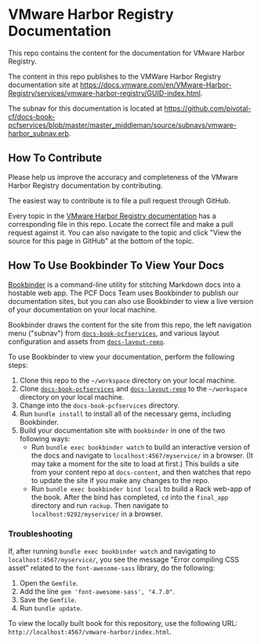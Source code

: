 # VMware Harbor Registry Documentation

This repo contains the content for the documentation for VMware Harbor Registry.

The content in this repo publishes to the VMWare Harbor Registry documentation site at https://docs.vmware.com/en/VMware-Harbor-Registry/services/vmware-harbor-registry/GUID-index.html.

The subnav for this documentation is located at https://github.com/pivotal-cf/docs-book-pcfservices/blob/master/master_middleman/source/subnavs/vmware-harbor_subnav.erb.

## How To Contribute

Please help us improve the accuracy and completeness of the VMware Harbor Registry documentation by contributing.

The easiest way to contribute is to file a pull request through GitHub.

Every topic in the [VMware Harbor Registry documentation](https://docs.vmware.com/en/VMware-Harbor-Registry/services/vmware-harbor-registry/GUID-index.html) has a corresponding file in this repo. Locate the correct file and make a pull request against it. You can also navigate to the topic and click "View the source for this page in GitHub" at the bottom of the topic.

## How To Use Bookbinder To View Your Docs

[Bookbinder](https://github.com/pivotal-cf/bookbinder/blob/master/README.md) is a command-line utility for stitching Markdown docs into a hostable web app. The PCF Docs Team uses Bookbinder to publish our documentation sites, but you can also use Bookbinder to view a live version of your documentation on your local machine.

Bookbinder draws the content for the site from this repo, the left navigation menu ("subnav") from [`docs-book-pcfservices`](https://github.com/pivotal-cf/docs-book-partners/blob/master/master_middleman/source/subnavs/vmware-harbor_subnav.erb), and various layout configuration and assets from [`docs-layout-repo`](https://github.com/pivotal-cf/docs-layout-repo).

To use Bookbinder to view your documentation, perform the following steps:

1. Clone this repo to the `~/workspace` directory on your local machine.
1. Clone [`docs-book-pcfservices`](https://github.com/pivotal-cf/docs-book-pcfservices) and [`docs-layout-repo`](https://github.com/pivotal-cf/docs-layout-repo) to the `~/workspace` directory on your local machine.
1. Change into the `docs-book-pcfservices` directory.
1. Run `bundle install` to install all of the necessary gems, including Bookbinder.
1. Build your documentation site with `bookbinder` in one of the two following ways:
    * Run `bundle exec bookbinder watch` to build an interactive version of the docs and navigate to `localhost:4567/myservice/` in a browser. (It may take a moment for the site to load at first.) This builds a site from your content repo at `docs-content`, and then watches that repo to update the site if you make any changes to the repo.
    * Run `bundle exec bookbinder bind local` to build a Rack web-app of the book. After the bind has completed, `cd` into the `final_app` directory and run `rackup`. Then navigate to `localhost:9292/myservice/` in a browser.

### Troubleshooting

If, after running `bundle exec bookbinder watch` and navigating to `localhost:4567/myservice/`, you see the message "Error compiling CSS asset" related to the `font-awesome-sass` library, do the following:

1. Open the `Gemfile`.
1. Add the line `gem 'font-awesome-sass', "4.7.0"`.
1. Save the `Gemfile`.
1. Run `bundle update`. 

To view the locally built book for this repository, use the following URL: `http://localhost:4567/vmware-harbor/index.html`. 

